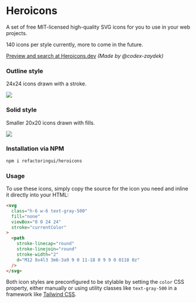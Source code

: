 # Heroicons

A set of free MIT-licensed high-quality SVG icons for you to use in your web projects.

140 icons per style currently, more to come in the future.

[Preview and search at Heroicons.dev](https://heroicons.dev) _(Made by @codex-zaydek)_

### Outline style

24x24 icons drawn with a stroke.

![](./.github/outline-md-preview.svg)

### Solid style

Smaller 20x20 icons drawn with fills.

![](./.github/solid-sm-preview.svg)

### Installation via NPM

```sh
npm i refactoringui/heroicons
```

### Usage

To use these icons, simply copy the source for the icon you need and inline it directly into your HTML:

```html
<svg
  class="h-6 w-6 text-gray-500"
  fill="none"
  viewBox="0 0 24 24"
  stroke="currentColor"
>
  <path
    stroke-linecap="round"
    stroke-linejoin="round"
    stroke-width="2"
    d="M12 8v4l3 3m6-3a9 9 0 11-18 0 9 9 0 0118 0z"
  />
</svg>
```

Both icon styles are preconfigured to be stylable by setting the `color` CSS property, either manually or using utility classes like `text-gray-500` in a framework like [Tailwind CSS](https://tailwindcss.com).
